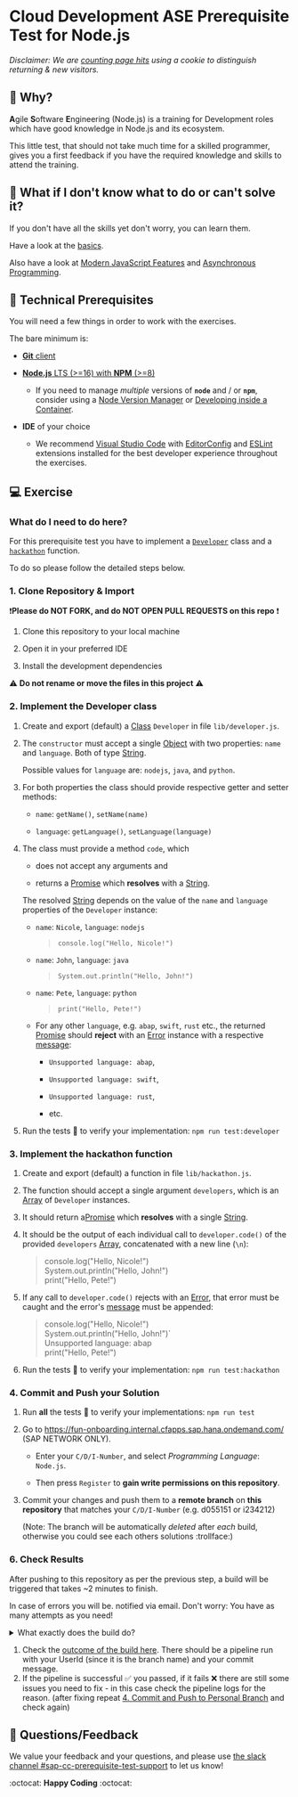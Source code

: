 # Cloud Development ASE Prerequisite Test for Node.js

_Disclaimer: We are [counting page hits](https://github.wdf.sap.corp/cloud-native-dev/usage-tracker) using a cookie to distinguish returning & new visitors._
<img src="https://cloud-native-dev-usage-tracker.cfapps.sap.hana.ondemand.com/pagehit/cc-agile-software-engineering/prerequisite-test-nodejs/1x1.png" alt="" height="1" width="1">

## 🎯 Why?

**A**gile **S**oftware **E**ngineering (Node.js) is a training for Development roles which have good knowledge in Node.js and its ecosystem.

This little test, that should not take much time for a skilled programmer, gives you a first feedback if you have the required knowledge and skills to attend the training.

## 🤔 What if I don't know what to do or can't solve it?

If you don't have all the skills yet don't worry, you can learn them.

Have a look at the [basics](https://pages.github.tools.sap/cloud-curriculum/materials/stack-basics/nodejs/).

Also have a look at [Modern JavaScript Features](https://pages.github.tools.sap/cloud-curriculum/materials/modern-lang-feat/nodejs/) and [Asynchronous Programming](https://pages.github.tools.sap/cloud-curriculum/materials/async/nodejs/).

## 🧰 Technical Prerequisites

You will need a few things in order to work with the exercises.

The bare minimum is:

- [**Git** client](https://git-scm.com/book/en/v2/Getting-Started-Installing-Git)

- [**Node.js** LTS (>=16) with **NPM** (>=8)](https://nodejs.org/en/download/)

  - If you need to manage *multiple* versions of **`node`** and / or **`npm`**, consider using a [Node Version Manager](https://github.com/npm/cli#node-version-managers) or [Developing inside a Container](https://pages.github.tools.sap/cloud-curriculum/materials/dev-containers/nodejs/).

- **IDE** of your choice

  - We recommend [Visual Studio Code](https://code.visualstudio.com/) with [EditorConfig](https://marketplace.visualstudio.com/items?itemName=EditorConfig.EditorConfig) and [ESLint](https://marketplace.visualstudio.com/items?itemName=dbaeumer.vscode-eslint) extensions installed for the best developer experience throughout the exercises.

## 💻 Exercise

### What do I need to do here?

For this prerequisite test you have to implement a [`Developer`](#2-implement-the-developer-class) class and a [`hackathon`](#3-implement-the-hackathon-function) function.

To do so please follow the detailed steps below.

### 1. Clone Repository & Import

:exclamation:**Please do NOT FORK, and do NOT OPEN PULL REQUESTS on this repo** :exclamation:

1. Clone this repository to your local machine

1. Open it in your preferred IDE

1. Install the development dependencies

:warning: **Do not rename or move the files in this project** :warning:

### 2. Implement the Developer class

1. Create and export (default) a [Class](https://developer.mozilla.org/en-US/docs/Web/JavaScript/Reference/Classes) `Developer` in file `lib/developer.js`.

1. The `constructor` must accept a single [Object](https://developer.mozilla.org/en-US/docs/Web/JavaScript/Reference/Operators/Object_initializer) with two properties: `name` and `language`. Both of type [String](https://developer.mozilla.org/en-US/docs/Web/JavaScript/Reference/Global_Objects/String).

    Possible values for `language` are: `nodejs`, `java`, and `python`.

1. For both properties the class should provide respective getter and setter methods:

    - `name`: `getName()`, `setName(name)`

    - `language`: `getLanguage()`, `setLanguage(language)`

1. The class must provide a method `code`, which

    - does not accept any arguments and

    - returns a [Promise](https://developer.mozilla.org/en-US/docs/Web/JavaScript/Reference/Global_Objects/Promise) which **resolves** with a [String](https://developer.mozilla.org/en-US/docs/Web/JavaScript/Reference/Global_Objects/String).

    The resolved [String](https://developer.mozilla.org/en-US/docs/Web/JavaScript/Reference/Global_Objects/String) depends on the value of the `name` and `language` properties of the `Developer` instance:

    - `name`: `Nicole`, `language`: `nodejs`

      >`console.log("Hello, Nicole!")`

    - `name`: `John`, `language`: `java`

      >`System.out.println("Hello, John!")`

    - `name`: `Pete`, `language`: `python`

      > `print("Hello, Pete!")`

    - For any other `language`, e.g. `abap`, `swift`, `rust` etc., the returned [Promise](https://developer.mozilla.org/en-US/docs/Web/JavaScript/Reference/Global_Objects/Promise) should **reject** with an [Error](https://developer.mozilla.org/en-US/docs/Web/JavaScript/Reference/Global_Objects/Error) instance with a respective [message](https://developer.mozilla.org/en-US/docs/Web/JavaScript/Reference/Global_Objects/Error/message):

        - `Unsupported language: abap`,

        - `Unsupported language: swift`,

        - `Unsupported language: rust`,

        - etc.

1. Run the tests 🧪 to verify your implementation: `npm run test:developer`

### 3. Implement the hackathon function

1. Create and export (default) a function in file `lib/hackathon.js`.

1. The function should accept a single argument `developers`, which is an [Array](https://developer.mozilla.org/en-US/docs/Web/JavaScript/Reference/Global_Objects/Array) of `Developer` instances.

1. It should return a[Promise](https://developer.mozilla.org/en-US/docs/Web/JavaScript/Reference/Global_Objects/Promise) which **resolves** with a single [String](https://developer.mozilla.org/en-US/docs/Web/JavaScript/Reference/Global_Objects/String).

1. It should be the output of each individual call to `developer.code()` of the provided `developers` [Array](https://developer.mozilla.org/en-US/docs/Web/JavaScript/Reference/Global_Objects/Array), concatenated with a new line (`\n`):

    >console.log("Hello, Nicole!") <br>
    System.out.println("Hello, John!") <br>
    print("Hello, Pete!")

1. If any call to `developer.code()` rejects with an [Error](https://developer.mozilla.org/en-US/docs/Web/JavaScript/Reference/Global_Objects/Error), that error must be caught and the error's [message](https://developer.mozilla.org/en-US/docs/Web/JavaScript/Reference/Global_Objects/Error/message) must be appended:

    >console.log("Hello, Nicole!") <br>
    System.out.println("Hello, John!")` <br>
    Unsupported language: abap <br>
    print("Hello, Pete!") <br>

1. Run the tests 🧪 to verify your implementation: `npm run test:hackathon`

### 4. Commit and Push your Solution

1. Run **all** the tests :test_tube: to verify your implementations: `npm run test`

1. Go to <https://fun-onboarding.internal.cfapps.sap.hana.ondemand.com/> (SAP NETWORK ONLY).

    - Enter your `C/D/I-Number`, and select *Programming Language*: `Node.js`.

    - Then press `Register` to **gain write permissions on this repository**.

1. Commit your changes and push them to a **remote branch** on **this repository** that matches your `C/D/I-Number` (e.g. d055151 or i234212)

    (Note: The branch will be automatically *deleted* after *each* build, otherwise you could see each others solutions :trollface:)

### 6. Check Results

After pushing to this repository as per the previous step, a build will be triggered that takes ~2 minutes to finish.

In case of errors you will be. notified via email. Don't worry: You have as many attempts as you need!

<details>
<summary>What exactly does the build do?</summary>

The build will:

- Run your tests
- Add and run smoke tests that we provide, to make sure the implementation is correct :wink:
- Delete your remote branch (the branch you pushed to this repo) no matter if the solution is correct or not

</details>

1. Check the [outcome of the build here](https://github.tools.sap/cloud-curriculum/ase-prerequisite-test-nodejs/actions). There should be a pipeline run with your UserId (since it is the branch name) and your commit message.
1. If the pipeline is successful :white_check_mark: you passed, if it fails :x: there are still some issues you need to fix - in this case check the pipeline logs for the reason.
(after fixing repeat [4. Commit and Push to Personal Branch](#5-commit-and-push-to-personal-branch) and check again)

## 📣 Questions/Feedback

We value your feedback and your questions, and please use [the slack channel #sap-cc-prerequisite-test-support](https://sap-cloud-enablement.slack.com/archives/C02KFC2UAFN) to let us know!

:octocat: **Happy Coding** :octocat:

